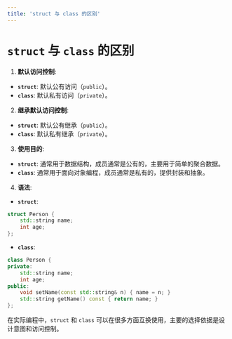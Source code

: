 ```yaml
---
title: 'struct 与 class 的区别'
---
```


# `struct` 与 `class` 的区别

1. **默认访问控制**:
- **`struct`**: 默认公有访问（`public`）。
- **`class`**: 默认私有访问（`private`）。

2. **继承默认访问控制**:
- **`struct`**: 默认公有继承（`public`）。
- **`class`**: 默认私有继承（`private`）。

3. **使用目的**:
- **`struct`**: 通常用于数据结构，成员通常是公有的，主要用于简单的聚合数据。
- **`class`**: 通常用于面向对象编程，成员通常是私有的，提供封装和抽象。

4. **语法**:
- **`struct`**:
```cpp
struct Person {
    std::string name;
    int age;
};
```
- **`class`**:
```cpp
class Person {
private:
    std::string name;
    int age;
public:
    void setName(const std::string& n) { name = n; }
    std::string getName() const { return name; }
};
```

在实际编程中，`struct` 和 `class` 可以在很多方面互换使用，主要的选择依据是设计意图和访问控制。
